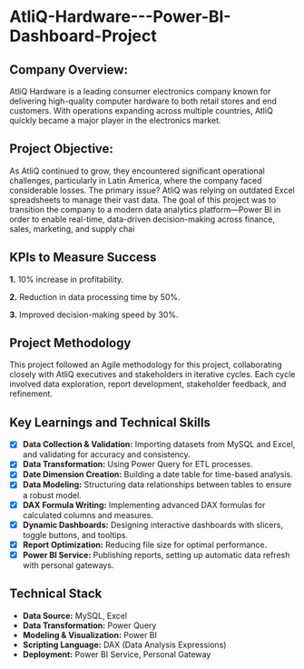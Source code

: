 # AtliQ-Hardware---Power-BI-Dashboard-Project

## **Company Overview:**

AtliQ Hardware is a leading consumer electronics company known for delivering high-quality computer hardware to both retail stores and end customers. With operations expanding across multiple countries, AtliQ quickly became a major player in the electronics market.

## **Project Objective:**

As AtliQ continued to grow, they encountered significant operational challenges, particularly in Latin America, where the company faced considerable losses. The primary issue? AtliQ was relying on outdated Excel spreadsheets to manage their vast data. The goal of this project was to transition the company to a modern data analytics platform—Power BI in order to enable real-time, data-driven decision-making across finance, sales, marketing, and supply chai

## **KPIs to Measure Success**

   **1.** 10% increase in profitability.
  
   **2.** Reduction in data processing time by 50%.
  
   **3.** Improved decision-making speed by 30%.

## **Project Methodology**

This project followed an Agile methodology for this project, collaborating closely with AtliQ executives and stakeholders in iterative cycles. Each cycle involved data exploration, report development, stakeholder feedback, and refinement.

## **Key Learnings and Technical Skills**

- [x]	**Data Collection & Validation:** Importing datasets from MySQL and Excel, and validating for accuracy and consistency.
- [x]	**Data Transformation:** Using Power Query for ETL processes.
- [x]	**Date Dimension Creation:** Building a date table for time-based analysis.
- [x]	**Data Modeling:** Structuring data relationships between tables to ensure a robust model.
- [x]	**DAX Formula Writing:** Implementing advanced DAX formulas for calculated columns and measures.
- [x]	**Dynamic Dashboards:** Designing interactive dashboards with slicers, toggle buttons, and tooltips.
- [x]	**Report Optimization:** Reducing file size for optimal performance.
- [x]	**Power BI Service:** Publishing reports, setting up automatic data refresh with personal gateways.

## **Technical Stack**

- **Data Source:** MySQL, Excel
- **Data Transformation:** Power Query
- **Modeling & Visualization:** Power BI
- **Scripting Language:** DAX (Data Analysis Expressions)
- **Deployment:** Power BI Service, Personal Gateway










    

      
